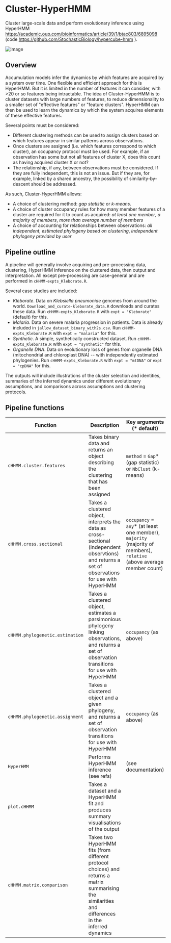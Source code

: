 # Cluster-HyperHMM

Cluster large-scale data and perform evolutionary inference using HyperHMM https://academic.oup.com/bioinformatics/article/39/1/btac803/6895098 (code https://github.com/StochasticBiology/hypercube-hmm ).

![image](https://github.com/user-attachments/assets/1649970a-5b9e-42e8-8286-222d982cac92)

Overview
---

Accumulation models infer the dynamics by which features are acquired by a system over time. One flexible and efficient approach for this is HyperHMM. But it is limited in the number of features it can consider, with >20 or so features being intractable. The idea of Cluster-HyperHMM is to cluster datasets with large numbers of features, to reduce dimensionality to a smaller set of "effective features" or "feature clusters". HyperHMM can then be used to learn the dynamics by which the system acquires elements of these effective features.

Several points must be considered:
* Different clustering methods can be used to assign clusters based on which features appear in similar patterns across observations.
* Once clusters are assigned (i.e. which features correspond to which cluster), an occupancy protocol must be used. For example, if an observation has some but not all features of cluster X, does this count as having acquired cluster X or not?
* The relationship, if any, between observations must be considered. If they are fully independent, this is not an issue. But if they are, for example, linked by a shared ancestry, the possibility of similarity-by-descent should be addressed.

As such, Cluster-HyperHMM allows:
* A choice of clustering method: *gap statistic* or *k-means*.
* A choice of cluster occupancy rules for how many member features of a cluster are required for it to count as acquired: *at least one member*, *a majority of members*, *more than average number of members*
* A choice of accounting for relationships between observations: *all independent*, *estimated phylogeny based on clustering*, *independent phylogeny provided by user*

Pipeline outline
---

A pipeline will generally involve acquiring and pre-processing data, clustering, HyperHMM inference on the clustered data, then output and interpretation. All except pre-processing are case-general and are performed in `cHHMM-expts_Kleborate.R`. 

Several case studies are included:

* _Kleborate_. Data on *Klebsiella pneumoniae* genomes from around the world. `Download_and_curate-kleborate_data.R` downloads and curates these data. Run `cHHMM-expts_Kleborate.R` with `expt = "Kleborate"` (default) for this.
* _Malaria_. Data on severe malaria progression in patients. Data is already included in `jallow_dataset_binary_with2s.csv`. Run `cHHMM-expts_Kleborate.R` with `expt = "malaria"` for this.
* _Synthetic_. A simple, synthetically constructed dataset. Run `cHHMM-expts_Kleborate.R` with `expt = "synthetic"` for this.
* _Organelle DNA_. Data on evolutionary loss of genes from organelle DNA (mitochondrial and chloroplast DNA) -- with independently estimated phylogenies. Run `cHHMM-expts_Kleborate.R` with `expt = "mtDNA"` or `expt = "cpDNA"` for this.

The outputs will include illustrations of the cluster selection and identities, summaries of the inferred dynamics under different evolutionary assumptions, and comparisons across assumptions and clustering protocols.

Pipeline functions
---
| Function    | Description | Key arguments (* default)|
| -------- | ------- |------|
| `cHHMM.cluster.features`  | Takes binary data and returns an object describing the clustering that has been assigned    | `method` = `Gap`* (gap statistic) or `NbClust` (k-means) |
| `cHHMM.cross.sectional` | Takes a clustered object, interprets the data as cross-sectional (independent observtions) and returns a set of observations for use with HyperHMM    | `occupancy` = `any`* (at least one member), `majority` (majority of members), `relative` (above average member count) |
| `cHHMM.phylogenetic.estimation`    | Takes a clustered object, estimates a parsimonious phylogeny linking observations, and returns a set of observation transitions for use with HyperHMM    |`occupancy` (as above) |
| `cHHMM.phylogenetic.assignment`    | Takes a clustered object and a given phylogeny, and returns a set of observation transitions for use with HyperHMM    | `occupancy` (as above) |
| `HyperHMM` | Performs HyperHMM inference (see refs) | (see documentation) |
| `plot.cHHMM` | Takes a dataset and a HyperHMM fit and produces summary visualisations of the output | |
| `cHHMM.matrix.comparison` | Takes two HyperHMM fits (from different protocol choices) and returns a matrix summarising the similarities and differences in the inferred dynamics | |



